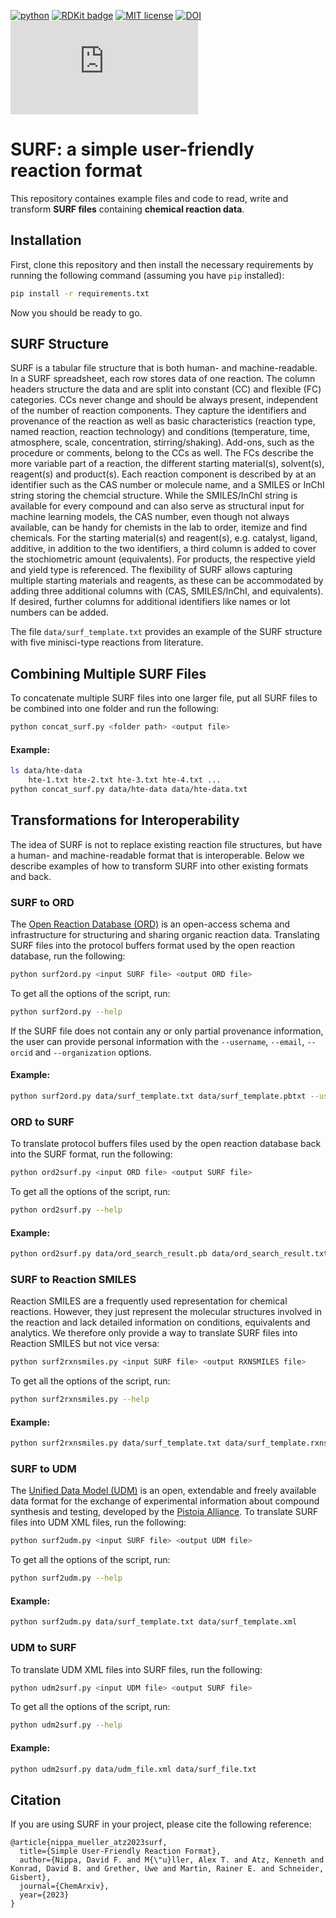 [![python](https://img.shields.io/badge/Python-3.9-3776AB.svg?style=flat&logo=python&logoColor=yellow)](https://www.python.org)
[![RDKit badge](https://img.shields.io/badge/Powered%20by-RDKit-3838ff.svg?logo=data:image/png;base64,iVBORw0KGgoAAAANSUhEUgAAABAAAAAQBAMAAADt3eJSAAAABGdBTUEAALGPC/xhBQAAACBjSFJNAAB6JgAAgIQAAPoAAACA6AAAdTAAAOpgAAA6mAAAF3CculE8AAAAFVBMVEXc3NwUFP8UPP9kZP+MjP+0tP////9ZXZotAAAAAXRSTlMAQObYZgAAAAFiS0dEBmFmuH0AAAAHdElNRQfmAwsPGi+MyC9RAAAAQElEQVQI12NgQABGQUEBMENISUkRLKBsbGwEEhIyBgJFsICLC0iIUdnExcUZwnANQWfApKCK4doRBsKtQFgKAQC5Ww1JEHSEkAAAACV0RVh0ZGF0ZTpjcmVhdGUAMjAyMi0wMy0xMVQxNToyNjo0NyswMDowMDzr2J4AAAAldEVYdGRhdGU6bW9kaWZ5ADIwMjItMDMtMTFUMTU6MjY6NDcrMDA6MDBNtmAiAAAAAElFTkSuQmCC)](https://www.rdkit.org/)
[![MIT license](https://img.shields.io/badge/License-MIT-green.svg)](https://lbesson.mit-license.org/)
[![DOI](https://img.shields.io/badge/DOI-chemrxiv.org-red.svg)](https://chemrxiv.org)
![Citations](https://api.juleskreuer.eu/citation-badge.php?doi=10.1000/XXX-X-XX-XXX-X_X)

# SURF: a simple user-friendly reaction format

This repository containes example files and code to read, write and transform **SURF files** containing **chemical reaction data**.

## Installation
First, clone this repository and then install the necessary requirements by running the following command (assuming you have `pip` installed):
```bash
pip install -r requirements.txt
```
Now you should be ready to go.

## SURF Structure
SURF is a tabular file structure that is both human- and machine-readable. In a SURF spreadsheet, each row stores data of one reaction. The column headers structure the data and are split into constant (CC) and flexible (FC) categories. CCs never change and should be always present, independent of the number of reaction components. They capture the identifiers and provenance of the reaction as well as basic characteristics (reaction type, named reaction, reaction technology) and conditions (temperature, time, atmosphere, scale, concentration, stirring/shaking). Add-ons, such as the procedure or comments, belong to the CCs as well. The FCs describe the more variable part of a reaction, the different starting material(s), solvent(s), reagent(s) and product(s). Each reaction component is described by at an identifier such as the CAS number or molecule name, and a SMILES or InChI string storing the chemcial structure. While the SMILES/InChI string is available for every compound and can also serve as structural input for machine learning models, the CAS number, even though not always available, can be handy for chemists in the lab to order, itemize and find chemicals. For the starting material(s) and reagent(s), e.g. catalyst, ligand, additive, in addition to the two identifiers, a third column is added to cover the stochiometric amount (equivalents). For products, the respective yield and yield type is referenced. The flexibility of SURF allows capturing multiple starting materials and reagents, as these can be accommodated by adding three additional columns with (CAS, SMILES/InChI, and equivalents). If desired, further columns for additional identifiers like names or lot numbers can be added.

The file `data/surf_template.txt` provides an example of the SURF structure with five minisci-type reactions from literature.

## Combining Multiple SURF Files
To concatenate multiple SURF files into one larger file, put all SURF files to be combined into one folder and run the following:
```bash
python concat_surf.py <folder path> <output file>
```

#### Example:
```bash
ls data/hte-data
    hte-1.txt hte-2.txt hte-3.txt hte-4.txt ...
python concat_surf.py data/hte-data data/hte-data.txt
```

## Transformations for Interoperability
The idea of SURF is not to replace existing reaction file structures, but have a human- and machine-readable format that is interoperable. Below we describe examples of how to transform SURF into other existing formats and back.

### SURF to ORD
The [Open Reaction Database (ORD)](https://pubs.acs.org/doi/10.1021/jacs.1c09820) is an open-access schema and infrastructure for structuring and sharing organic reaction data. Translating SURF files into the protocol buffers format used by the open reaction database, run the following:
```bash
python surf2ord.py <input SURF file> <output ORD file>
```
To get all the options of the script, run:
```bash
python surf2ord.py --help
```

If the SURF file does not contain any or only partial provenance information, the user can provide personal information with the `--username`, `--email`, `--orcid` and `--organization` options.

#### Example:
```bash
python surf2ord.py data/surf_template.txt data/surf_template.pbtxt --username "Alex Mueller" --email "alex.mueller@roche.com"
```

### ORD to SURF
To translate protocol buffers files used by the open reaction database back into the SURF format, run the following:
```bash
python ord2surf.py <input ORD file> <output SURF file>
```
To get all the options of the script, run:
```bash
python ord2surf.py --help
```

#### Example:
```bash
python ord2surf.py data/ord_search_result.pb data/ord_search_result.txt --validate
```

### SURF to Reaction SMILES
Reaction SMILES are a frequently used representation for chemical reactions. However, they just represent the molecular structures involved in the reaction and lack detailed information on conditions, equivalents and analytics. We therefore only provide a way to translate SURF files into Reaction SMILES but not vice versa:
```bash
python surf2rxnsmiles.py <input SURF file> <output RXNSMILES file>
```
To get all the options of the script, run:
```bash
python surf2rxnsmiles.py --help
```

#### Example:
```bash
python surf2rxnsmiles.py data/surf_template.txt data/surf_template.rxnsmi
```

### SURF to UDM
The [Unified Data Model (UDM)](https://doi.org/10.1515/pac-2021-3013) is an open, extendable and freely available data format for the exchange of experimental information about compound synthesis and testing, developed by the [Pistoia Alliance](https://www.pistoiaalliance.org/projects/current-projects/unified-data-model/). To translate SURF files into UDM XML files, run the following: 

```bash
python surf2udm.py <input SURF file> <output UDM file>
```
To get all the options of the script, run:
```bash
python surf2udm.py --help
```

#### Example:
```bash
python surf2udm.py data/surf_template.txt data/surf_template.xml
```

### UDM to SURF
To translate UDM XML files into SURF files, run the following: 
```bash
python udm2surf.py <input UDM file> <output SURF file>
```
To get all the options of the script, run:
```bash
python udm2surf.py --help
```

#### Example:
```bash
python udm2surf.py data/udm_file.xml data/surf_file.txt
```

## Citation
If you are using SURF in your project, please cite the following reference:
```
@article{nippa_mueller_atz2023surf,
  title={Simple User-Friendly Reaction Format},
  author={Nippa, David F. and M{\"u}ller, Alex T. and Atz, Kenneth and Konrad, David B. and Grether, Uwe and Martin, Rainer E. and Schneider, Gisbert},
  journal={ChemArxiv},
  year={2023}
}
```
